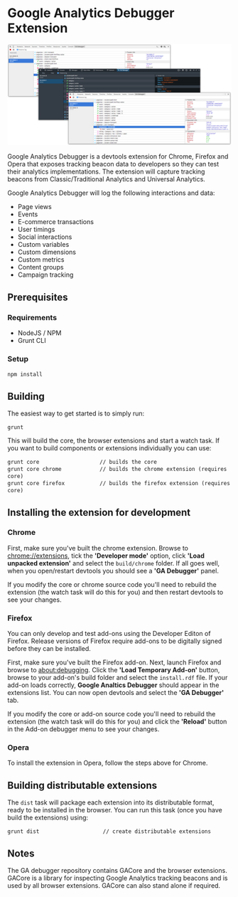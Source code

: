 # Google Analytics Debugger Extension

![Google Analytics Debugger in Chrome (above) and Firefox (below)](screengrab.png)

Google Analytics Debugger is a devtools extension for Chrome, Firefox and Opera that exposes tracking beacon data to developers so they can test their analytics implementations. The extension will capture tracking beacons from Classic/Traditional Analytics and Universal Analytics.

Google Analytics Debugger will log the following interactions and data:

* Page views
* Events
* E-commerce transactions
* User timings
* Social interactions
* Custom variables
* Custom dimensions
* Custom metrics
* Content groups
* Campaign tracking


## Prerequisites  

### Requirements

* NodeJS / NPM
* Grunt CLI


### Setup

    npm install


## Building

The easiest way to get started is to simply run:

    grunt

This will build the core, the browser extensions and start a watch task. If you want to build components or extensions individually you can use:

    grunt core                   // builds the core
    grunt core chrome            // builds the chrome extension (requires core)
    grunt core firefox           // builds the firefox extension (requires core)


## Installing the extension for development

### Chrome

First, make sure you've built the chrome extension. Browse to [chrome://extensions](chrome://extensions/), tick the **'Developer mode'** option, click **'Load unpacked extension'** and select the `build/chrome` folder. If all goes well, when you open/restart devtools you should see a **'GA Debugger'** panel.

If you modify the core or chrome source code you'll need to rebuild the extension (the watch task will do this for you) and then restart devtools to see your changes.

### Firefox

You can only develop and test add-ons using the Developer Editon of Firefox. Release versions of Firefox require add-ons to be digitally signed before they can be installed.

First, make sure you've built the Firefox add-on. Next, launch Firefox and browse to [about:debugging](about:debugging). Click the **'Load Temporary Add-on'** button, browse to your add-on's build folder and select the `install.rdf` file. If your add-on loads correctly, **Google Analtics Debugger** should appear in the extensions list. You can now open devtools and select the **'GA Debugger'** tab.

If you modify the core or add-on source code you'll need to rebuild the extension (the watch task will do this for you) and click the **'Reload'** button in the Add-on debugger menu to see your changes.

### Opera

To install the extension in Opera, follow the steps above for Chrome.


## Building distributable extensions

The `dist` task will package each extension into its distributable format, ready to be installed in the browser. You can run this task (once you have build the extensions) using:

	grunt dist                    // create distributable extensions


## Notes

The GA debugger repository contains GACore and the browser extensions. GACore is a library for inspecting Google Analytics tracking beacons and is used by all browser extensions. GACore can also stand alone if required.

